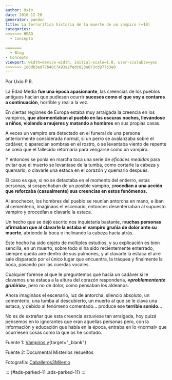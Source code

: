```yaml
---
author: Uxío
date: 2016-12-26
generator: pandoc
title: La terrorífica historia de la muerte de un vampiro (+18)
categories:
<<<<<<< HEAD
  - Concepto

=======
  - Blog
- Concepto
viewport: width=device-width, initial-scale=1.0, user-scalable=yes
>>>>>>> 186db3ed77b40c7493a2fedc023e873cd977b3e0
---
```




Por Uxio P.R.

La Edad Media **fue una època apasionante**, las creencias de los
pueblos antiguos hacían que pudiesen ocurrir **sucesos como el que voy a
contaros a continuación**, horrible y real a la vez.

En ciertas regiones de Europa estaba muy arraigada la creencia en los
vampiros, **que atormentaban al pueblo en las oscuras noches, llevándose
a niños, violando a mujeres y matando a hombres** en sus propias casas.

A veces un vampiro era detectado en el funeral de una persona
anteriormente considerada normal, si un perro se avalanzaba sobre el
cadáver, o aparecían sombras en el rostro, o se levantaba viento de
repente se creía que el fallecido retornaría para vengarse como un
vampiro.

Y entonces se ponía en marcha toca una serie de *eficaces medidas* para
evitar que el muerto se levantase de la tumba, como cortarle la cabeza y
quemarlo, o clavarle una estaca en el corazón y quemarlo después.

El caso es que, si no se detactaba en el momento del entierro, estas
personas, si sospechaban de un posible vampiro, p**rocedían a una acción
que reforzaba (casualmente) sus creencias en estos fenómenos.**

Al anochecer, los hombres del pueblo se reunían antorcha en mano, e iban
al cementerio, imagináos el escenario, entonces desenterraban al
supuesto vampiro y procedían a clavarle la estaca.

Un hecho que se dejó escrito nos inquietaría bastante, m**uchas personas
afirmaban que al clavarle la estaba el vampiro gruñía de dolor ante su
muerte**, abriendo la boca e inclinando la cabeza hacia atrás.

Este hecho ha sido objeto de múltiples estudios, y su explicación es
bien sencilla, en un muerto, sobre todo si ha sido recientemente
enterrado, siempre queda aire dentro de sus pulmones, y al clavarle la
estaca el aire sale disparado por el único lugar que encuentra, la
tráquea y finalmente la boca, pasando por las cuerdas vocales.

Cualquier forense al que le preguntemos qué hacía un cadáver si le
clavamos una estaca a la altura del corazón respondería,
***«problamentente gruñiría»***, pero no de dolor, como pensaban los
aldeanos.

Ahora imagináos el escenario, luz de antorcha, silencio absoluto, un
cementerio, una tumba al descubierto, un muerto al que se le clava una
estaca, y debido al fenómeno comentado... produce ese **terrible
sonido.**..

No es de extrañar que esta creencia estuviese tan arraigada, hoy quizá
pensemos en lo ignorantes que eran aquellas personas pero, con la
información y educación que había en la época, entraba en lo «normal»
que ocurriesen cosas como la que os he contado.

Fuente 1: [Vampiros
y](http://www.vampirosyhombreslobos.com/page/2/){target="_blank"}

Fuente 2: Documental Misterios resueltos

Fotografía:
[Caballeros3Milenio](http://caballeros3milenio.wordpress.com/2009/03/08/noticias-hallan-este-esqueleto-de-vampiro-en-una-tumba-de-venecia/)

::: {#ads-parked-11 .ads-parked-11}
:::
